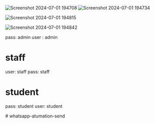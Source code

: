![Screenshot 2024-07-01 194708](https://github.com/sajimpk/Student_management_System/assets/68387969/bd41d29d-dc05-47ac-ae46-203948016e3b)
![Screenshot 2024-07-01 194734](https://github.com/sajimpk/Student_management_System/assets/68387969/d03e37e3-c4fe-4bd3-ba60-5acad4fe174e)

![Screenshot 2024-07-01 194815](https://github.com/sajimpk/Student_management_System/assets/68387969/f21e823f-e7bc-4d5a-8350-a52022151447)

![Screenshot 2024-07-01 194842](https://github.com/sajimpk/Student_management_System/assets/68387969/e04ede46-0907-45ad-ae27-ee6632b6bfd4)


pass: admin
user : admin
# staff
user: staff
pass: staff
# student
pass: student
user: student

#   w h a t s a p p - a t u m a t i o n - s e n d 
 
 
